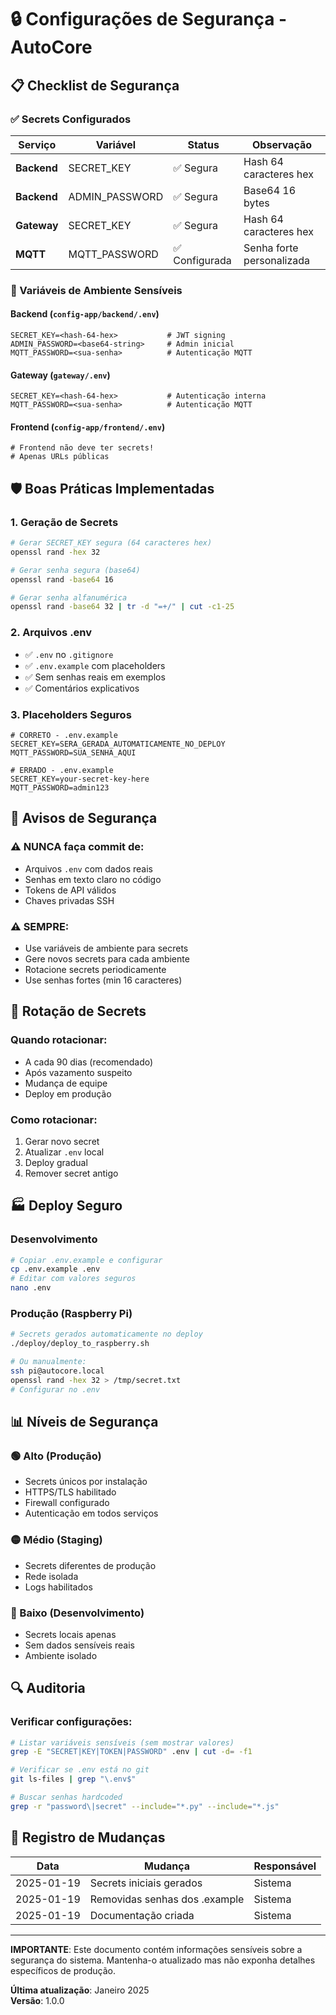 # 🔒 Configurações de Segurança - AutoCore

## 📋 Checklist de Segurança

### ✅ Secrets Configurados

| Serviço | Variável | Status | Observação |
|---------|----------|--------|------------|
| **Backend** | SECRET_KEY | ✅ Segura | Hash 64 caracteres hex |
| **Backend** | ADMIN_PASSWORD | ✅ Segura | Base64 16 bytes |
| **Gateway** | SECRET_KEY | ✅ Segura | Hash 64 caracteres hex |
| **MQTT** | MQTT_PASSWORD | ✅ Configurada | Senha forte personalizada |

### 🔐 Variáveis de Ambiente Sensíveis

#### Backend (`config-app/backend/.env`)
```env
SECRET_KEY=<hash-64-hex>           # JWT signing
ADMIN_PASSWORD=<base64-string>     # Admin inicial
MQTT_PASSWORD=<sua-senha>          # Autenticação MQTT
```

#### Gateway (`gateway/.env`)
```env
SECRET_KEY=<hash-64-hex>           # Autenticação interna
MQTT_PASSWORD=<sua-senha>          # Autenticação MQTT
```

#### Frontend (`config-app/frontend/.env`)
```env
# Frontend não deve ter secrets!
# Apenas URLs públicas
```

## 🛡️ Boas Práticas Implementadas

### 1. Geração de Secrets
```bash
# Gerar SECRET_KEY segura (64 caracteres hex)
openssl rand -hex 32

# Gerar senha segura (base64)
openssl rand -base64 16

# Gerar senha alfanumérica
openssl rand -base64 32 | tr -d "=+/" | cut -c1-25
```

### 2. Arquivos .env
- ✅ `.env` no `.gitignore`
- ✅ `.env.example` com placeholders
- ✅ Sem senhas reais em exemplos
- ✅ Comentários explicativos

### 3. Placeholders Seguros
```env
# CORRETO - .env.example
SECRET_KEY=SERA_GERADA_AUTOMATICAMENTE_NO_DEPLOY
MQTT_PASSWORD=SUA_SENHA_AQUI

# ERRADO - .env.example
SECRET_KEY=your-secret-key-here
MQTT_PASSWORD=admin123
```

## 🚨 Avisos de Segurança

### ⚠️ NUNCA faça commit de:
- Arquivos `.env` com dados reais
- Senhas em texto claro no código
- Tokens de API válidos
- Chaves privadas SSH

### ⚠️ SEMPRE:
- Use variáveis de ambiente para secrets
- Gere novos secrets para cada ambiente
- Rotacione secrets periodicamente
- Use senhas fortes (min 16 caracteres)

## 🔄 Rotação de Secrets

### Quando rotacionar:
- A cada 90 dias (recomendado)
- Após vazamento suspeito
- Mudança de equipe
- Deploy em produção

### Como rotacionar:
1. Gerar novo secret
2. Atualizar `.env` local
3. Deploy gradual
4. Remover secret antigo

## 🏭 Deploy Seguro

### Desenvolvimento
```bash
# Copiar .env.example e configurar
cp .env.example .env
# Editar com valores seguros
nano .env
```

### Produção (Raspberry Pi)
```bash
# Secrets gerados automaticamente no deploy
./deploy/deploy_to_raspberry.sh

# Ou manualmente:
ssh pi@autocore.local
openssl rand -hex 32 > /tmp/secret.txt
# Configurar no .env
```

## 📊 Níveis de Segurança

### 🟢 Alto (Produção)
- Secrets únicos por instalação
- HTTPS/TLS habilitado
- Firewall configurado
- Autenticação em todos serviços

### 🟡 Médio (Staging)
- Secrets diferentes de produção
- Rede isolada
- Logs habilitados

### 🔴 Baixo (Desenvolvimento)
- Secrets locais apenas
- Sem dados sensíveis reais
- Ambiente isolado

## 🔍 Auditoria

### Verificar configurações:
```bash
# Listar variáveis sensíveis (sem mostrar valores)
grep -E "SECRET|KEY|TOKEN|PASSWORD" .env | cut -d= -f1

# Verificar se .env está no git
git ls-files | grep "\.env$"

# Buscar senhas hardcoded
grep -r "password\|secret" --include="*.py" --include="*.js"
```

## 📝 Registro de Mudanças

| Data | Mudança | Responsável |
|------|---------|------------|
| 2025-01-19 | Secrets iniciais gerados | Sistema |
| 2025-01-19 | Removidas senhas dos .example | Sistema |
| 2025-01-19 | Documentação criada | Sistema |

---

**IMPORTANTE**: Este documento contém informações sensíveis sobre a segurança do sistema. Mantenha-o atualizado mas não exponha detalhes específicos de produção.

**Última atualização**: Janeiro 2025  
**Versão**: 1.0.0